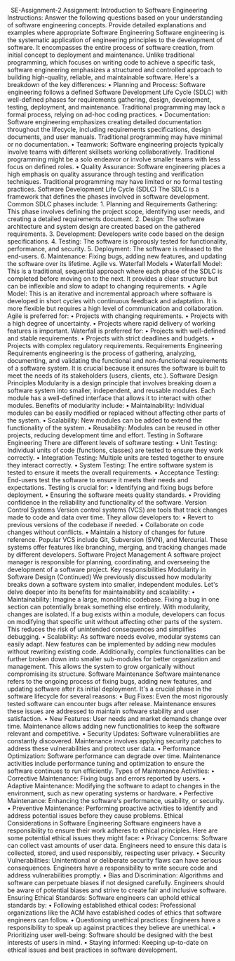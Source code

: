  
SE-Assignment-2
Assignment: Introduction to Software Engineering Instructions: Answer the following questions based on your understanding of software engineering concepts. Provide detailed explanations and examples where appropriate 
Software Engineering
Software engineering is the systematic application of engineering principles to the development of software. It encompasses the entire process of software creation, from initial concept to deployment and maintenance. Unlike traditional programming, which focuses on writing code to achieve a specific task, software engineering emphasizes a structured and controlled approach to building high-quality, reliable, and maintainable software.
Here's a breakdown of the key differences:
    • Planning and Process: Software engineering follows a defined Software Development Life Cycle (SDLC) with well-defined phases for requirements gathering, design, development, testing, deployment, and maintenance. Traditional programming may lack a formal process, relying on ad-hoc coding practices. 
    • Documentation: Software engineering emphasizes creating detailed documentation throughout the lifecycle, including requirements specifications, design documents, and user manuals. Traditional programming may have minimal or no documentation. 
    • Teamwork: Software engineering projects typically involve teams with different skillsets working collaboratively. Traditional programming might be a solo endeavor or involve smaller teams with less focus on defined roles. 
    • Quality Assurance: Software engineering places a high emphasis on quality assurance through testing and verification techniques. Traditional programming may have limited or no formal testing practices. 
Software Development Life Cycle (SDLC)
The SDLC is a framework that defines the phases involved in software development. Common SDLC phases include:
    1. Planning and Requirements Gathering: This phase involves defining the project scope, identifying user needs, and creating a detailed requirements document. 
    2. Design: The software architecture and system design are created based on the gathered requirements. 
    3. Development: Developers write code based on the design specifications. 
    4. Testing: The software is rigorously tested for functionality, performance, and security. 
    5. Deployment: The software is released to the end-users. 
    6. Maintenance: Fixing bugs, adding new features, and updating the software over its lifetime. 
Agile vs. Waterfall Models
    • Waterfall Model: This is a traditional, sequential approach where each phase of the SDLC is completed before moving on to the next. It provides a clear structure but can be inflexible and slow to adapt to changing requirements.
    • Agile Model: This is an iterative and incremental approach where software is developed in short cycles with continuous feedback and adaptation. It is more flexible but requires a high level of communication and collaboration.
Agile is preferred for:
    • Projects with changing requirements. 
    • Projects with a high degree of uncertainty. 
    • Projects where rapid delivery of working features is important. 
Waterfall is preferred for:
    • Projects with well-defined and stable requirements. 
    • Projects with strict deadlines and budgets. 
    • Projects with complex regulatory requirements. 
Requirements Engineering
Requirements engineering is the process of gathering, analyzing, documenting, and validating the functional and non-functional requirements of a software system. It is crucial because it ensures the software is built to meet the needs of its stakeholders (users, clients, etc.).
Software Design Principles
Modularity is a design principle that involves breaking down a software system into smaller, independent, and reusable modules. Each module has a well-defined interface that allows it to interact with other modules. Benefits of modularity include:
    • Maintainability: Individual modules can be easily modified or replaced without affecting other parts of the system. 
    • Scalability: New modules can be added to extend the functionality of the system. 
    • Reusability: Modules can be reused in other projects, reducing development time and effort. 
Testing in Software Engineering
There are different levels of software testing:
    • Unit Testing: Individual units of code (functions, classes) are tested to ensure they work correctly. 
    • Integration Testing: Multiple units are tested together to ensure they interact correctly. 
    • System Testing: The entire software system is tested to ensure it meets the overall requirements. 
    • Acceptance Testing: End-users test the software to ensure it meets their needs and expectations. 
Testing is crucial for:
    • Identifying and fixing bugs before deployment. 
    • Ensuring the software meets quality standards. 
    • Providing confidence in the reliability and functionality of the software. 
Version Control Systems
Version control systems (VCS) are tools that track changes made to code and data over time. They allow developers to:
    • Revert to previous versions of the codebase if needed. 
    • Collaborate on code changes without conflicts. 
    • Maintain a history of changes for future reference. 
Popular VCS include Git, Subversion (SVN), and Mercurial. These systems offer features like branching, merging, and tracking changes made by different developers.
Software Project Management
A software project manager is responsible for planning, coordinating, and overseeing the development of a software project. Key responsibilities
Modularity in Software Design (Continued)
We previously discussed how modularity breaks down a software system into smaller, independent modules. Let's delve deeper into its benefits for maintainability and scalability:
    • Maintainability: Imagine a large, monolithic codebase. Fixing a bug in one section can potentially break something else entirely. With modularity, changes are isolated. If a bug exists within a module, developers can focus on modifying that specific unit without affecting other parts of the system. This reduces the risk of unintended consequences and simplifies debugging.
    • Scalability: As software needs evolve, modular systems can easily adapt. New features can be implemented by adding new modules without rewriting existing code. Additionally, complex functionalities can be further broken down into smaller sub-modules for better organization and management. This allows the system to grow organically without compromising its structure.
Software Maintenance
Software maintenance refers to the ongoing process of fixing bugs, adding new features, and updating software after its initial deployment. It's a crucial phase in the software lifecycle for several reasons:
    • Bug Fixes: Even the most rigorously tested software can encounter bugs after release. Maintenance ensures these issues are addressed to maintain software stability and user satisfaction.
    • New Features: User needs and market demands change over time. Maintenance allows adding new functionalities to keep the software relevant and competitive.
    • Security Updates: Software vulnerabilities are constantly discovered. Maintenance involves applying security patches to address these vulnerabilities and protect user data.
    • Performance Optimization: Software performance can degrade over time. Maintenance activities include performance tuning and optimization to ensure the software continues to run efficiently.
Types of Maintenance Activities:
    • Corrective Maintenance: Fixing bugs and errors reported by users.
    • Adaptive Maintenance: Modifying the software to adapt to changes in the environment, such as new operating systems or hardware.
    • Perfective Maintenance: Enhancing the software's performance, usability, or security.
    • Preventive Maintenance: Performing proactive activities to identify and address potential issues before they cause problems.
Ethical Considerations in Software Engineering
Software engineers have a responsibility to ensure their work adheres to ethical principles. Here are some potential ethical issues they might face:
    • Privacy Concerns: Software can collect vast amounts of user data. Engineers need to ensure this data is collected, stored, and used responsibly, respecting user privacy.
    • Security Vulnerabilities: Unintentional or deliberate security flaws can have serious consequences. Engineers have a responsibility to write secure code and address vulnerabilities promptly.
    • Bias and Discrimination: Algorithms and software can perpetuate biases if not designed carefully. Engineers should be aware of potential biases and strive to create fair and inclusive software.
Ensuring Ethical Standards:
Software engineers can uphold ethical standards by:
    • Following established ethical codes: Professional organizations like the ACM have established codes of ethics that software engineers can follow.
    • Questioning unethical practices: Engineers have a responsibility to speak up against practices they believe are unethical.
    • Prioritizing user well-being: Software should be designed with the best interests of users in mind.
    • Staying informed: Keeping up-to-date on ethical issues and best practices in software development.


